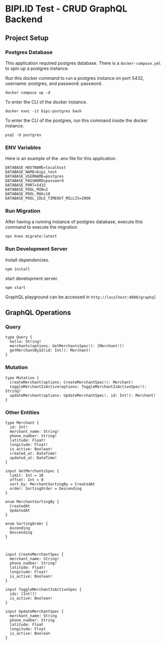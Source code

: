 # BIPI.ID Test - CRUD GraphQL Backend

## Project Setup

### Postgres Database

This application required postgres database. There is a `docker-compose.yml` to spin up a postgres instance.

Run this docker command to run a postgres instance on port 5432, username: postgres, and password: password.

```
docker compose up -d
```

To enter the CLI of the docker instance.

```
docker exec -it bipi-postgres bash
```

To enter the CLI of the postgres, run this command inside the docker instance.

```
psql -U postgres
```

### ENV Variables

Here is an example of the .env file for this application.

```
DATABASE_HOSTNAME=localhost
DATABASE_NAME=bipi_test
DATABASE_USERNAME=postgres
DATABASE_PASSWORD=password
DATABASE_PORT=5432
DATABASE_POOL_MIN=2
DATABASE_POOL_MAX=10
DATABASE_POOL_IDLE_TIMEOUT_MILLIS=2000
```



### Run Migration

After having a running instance of postgres database, execute this command to execute the migration

```
npx knex migrate:latest
```

### Run Development Server

Install dependencies.

```
npm install
```

start development server.

```
npm start
```

GraphQL playground can be accessed in `http://localhost:4000/graphql`



## GraphQL Operations

### Query

```
type Query {
  hello: String!
  merchants(options: GetMerchantsSpec!): [Merchant!]!
  getMerchantById(id: Int!): Merchant!
}
```

### Mutation

```
type Mutation {
  createMerchant(options: CreateMerchantSpec!): Merchant!
  toggleMerchantIsActive(options: ToggleMerchantIsActiveSpec!): String!
  updateMerchant(options: UpdateMerchantSpec!, id: Int!): Merchant!
}
```

### Other Entities

```
type Merchant {
  id: Int!
  merchant_name: String!
  phone_number: String!
  latitude: Float!
  longitude: Float!
  is_active: Boolean!
  created_at: DateTime!
  updated_at: DateTime!
}

input GetMerchantsSpec {
  limit: Int = 10
  offset: Int = 0
  sort_by: MerchantSortingBy = CreatedAt
  order: SortingOrder = Descending
}

enum MerchantSortingBy {
  CreatedAt
  UpdatedAt
}

enum SortingOrder {
  Ascending
  Descending
}



input CreateMerchantSpec {
  merchant_name: String!
  phone_number: String!
  latitude: Float!
  longitude: Float!
  is_active: Boolean!
}

input ToggleMerchantIsActiveSpec {
  ids: [Int!]!
  is_active: Boolean!
}

input UpdateMerchantSpec {
  merchant_name: String
  phone_number: String
  latitude: Float
  longitude: Float
  is_active: Boolean
}
```

